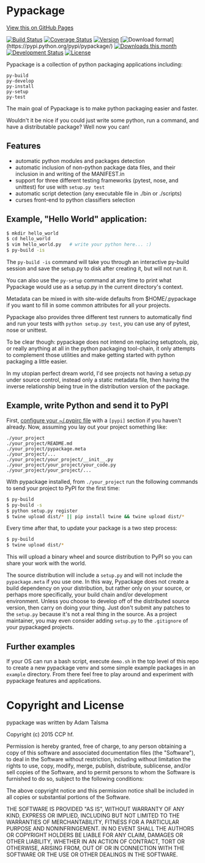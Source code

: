 # Pypackage

[View this on GitHub Pages](http://ccpgames.github.io/pypackage/)

[![Build Status](https://travis-ci.org/ccpgames/pypackage.png?branch=master)](https://travis-ci.org/ccpgames/pypackage)
[![Coverage Status](https://coveralls.io/repos/ccpgames/pypackage/badge.svg?branch=master)](https://coveralls.io/r/ccpgames/pypackage?branch=master)
[![Version](https://img.shields.io/pypi/v/pypackage.svg)](https://pypi.python.org/pypi/pypackage/)
[![Download format](https://img.shields.io/badge/format-wheel-green.svg?)](https://pypi.python.org/pypi/pypackage/)
[![Downloads this month](https://img.shields.io/pypi/dm/pypackage.svg)](https://pypi.python.org/pypi/pypackage/)
[![Development Status](https://img.shields.io/badge/status-beta-orange.svg)](https://pypi.python.org/pypi/pypackage/)
[![License](https://img.shields.io/github/license/ccpgames/pypackage.svg)](https://pypi.python.org/pypi/pypackage/)

Pypackage is a collection of python packaging applications including:

    py-build
    py-develop
    py-install
    py-setup
    py-test

The main goal of Pypackage is to make python packaging easier and faster.

Wouldn't it be nice if you could just write some python, run a command, and
have a distributable package? Well now you can!


## Features

 * automatic python modules and packages detection
 * automatic inclusion of non-python package data files, and their inclusion in and writing of the MANIFEST.in
 * support for three different testing frameworks (pytest, nose, and unittest) for use with `setup.py test`
 * automatic script detection (any executable file in ./bin or ./scripts)
 * curses front-end to python classifiers selection


## Example, "Hello World" application:

```bash
$ mkdir hello_world
$ cd hello_world
$ vim hello_world.py   # write your python here... :)
$ py-build -is
```

The `py-build -is` command will take you through an interactive py-build
session and save the setup.py to disk after creating it, but will not run it.

You can also use the `py-setup` command at any time to print what Pypackage
would use as a setup.py in the current directory's context.

Metadata can be mixed in with site-wide defaults from $HOME/.pypackage if you
want to fill in some common attributes for all your projects.

Pypackage also provides three different test runners to automatically find and
run your tests with `python setup.py test`, you can use any of pytest, nose or
unittest.

To be clear though: pypackage does not intend on replacing setuptools, pip, or
really anything at all in the python packaging tool-chain, it only attempts to
complement those utilities and make getting started with python packaging a
little easier.

In my utopian perfect dream world, I'd see projects not having a setup.py under
source control, instead only a static metadata file, then having the inverse
relationship being true in the distribution version of the package.


## Example, write Python and send it to PyPI

First, [configure your ~/.pypirc file](https://docs.python.org/2/distutils/packageindex.html#pypirc) with a `[pypi]` section if you haven't already. Now, assuming you lay out your project something like:

    ./your_project
    ./your_project/README.md
    ./your_project/pypackage.meta
    ./your_project/...
    ./your_project/your_project/__init__.py
    ./your_project/your_project/your_code.py
    ./your_project/your_project/...

With pypackage installed, from `./your_project` run the following commands to send your project to PyPI for the first time:

```bash
$ py-build
$ py-build -s
$ python setup.py register
$ twine upload dist/* || pip install twine && twine upload dist/*
```

Every time after that, to update your package is a two step process:

```bash
$ py-build
$ twine upload dist/*
```

This will upload a binary wheel and source distribution to PyPI so you can share your work with the world.

The source distribution will include a `setup.py` and will not include the `pypackage.meta` if you use one. In this way, Pypackage does not create a build dependency on your distribution, but rather only on your source, or perhaps more specifically, your build chain and/or development environment. Unless you choose to develop off of the distributed source version, then carry on doing your thing. Just don't submit any patches to the `setup.py` because it's not a real thing in the source. As a project maintainer, you may even consider adding `setup.py` to the `.gitignore` of your pypackaged projects.


## Further examples

If your OS can run a bash script, execute `demo.sh` in the top level of this repo to create a new pypackage venv and some simple example packages in an `example` directory. From there feel free to play around and experiment with pypackage features and applications.


# Copyright and License

pypackage was written by Adam Talsma

Copyright (c) 2015 CCP hf.

Permission is hereby granted, free of charge, to any person obtaining a copy
of this software and associated documentation files (the "Software"), to deal
in the Software without restriction, including without limitation the rights
to use, copy, modify, merge, publish, distribute, sublicense, and/or sell
copies of the Software, and to permit persons to whom the Software is
furnished to do so, subject to the following conditions:

The above copyright notice and this permission notice shall be included in all
copies or substantial portions of the Software.

THE SOFTWARE IS PROVIDED "AS IS", WITHOUT WARRANTY OF ANY KIND, EXPRESS OR
IMPLIED, INCLUDING BUT NOT LIMITED TO THE WARRANTIES OF MERCHANTABILITY,
FITNESS FOR A PARTICULAR PURPOSE AND NONINFRINGEMENT. IN NO EVENT SHALL THE
AUTHORS OR COPYRIGHT HOLDERS BE LIABLE FOR ANY CLAIM, DAMAGES OR OTHER
LIABILITY, WHETHER IN AN ACTION OF CONTRACT, TORT OR OTHERWISE, ARISING FROM,
OUT OF OR IN CONNECTION WITH THE SOFTWARE OR THE USE OR OTHER DEALINGS IN THE
SOFTWARE.
